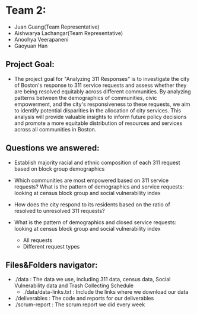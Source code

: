 # Team 2:
- Juan Guang(Team Representative)
- Aishwarya Lachangar(Team Representative)
- Anoohya Veerapaneni	
- Gaoyuan Han

## Project Goal:
- The project goal for "Analyzing 311 Responses" is to investigate the city of Boston's response to 311 service requests and assess whether they are being resolved equitably across different communities. By analyzing patterns between the demographics of communities, civic empowerment, and the city's responsiveness to these requests, we aim to identify potential disparities in the allocation of city services. This analysis will provide valuable insights to inform future policy decisions and promote a more equitable distribution of resources and services across all communities in Boston.

## Questions we answered:
- Establish majority racial and ethnic composition of each 311 request based on block
group demographics

- Which communities are most empowered based on 311 service requests? 
What is the pattern of demographics and service requests: looking at census block group and social vulnerability index

- How does the city respond to its residents based on the ratio of resolved to unresolved 311 requests?
- What is the pattern of demographics and closed service requests: looking at census block group and social vulnerability index
	- All requests
	- Different request types



## Files&Folders navigator:
- ./data : The data we use, including 311 data, census data, Social Vulnerability data and Trash Collecting Schedule
	- ./data/data-links.txt : Include the links where we download our data
- ./deliverables : The code and reports for our deliverables
- ./scrum-report : The scrum report we did every week
